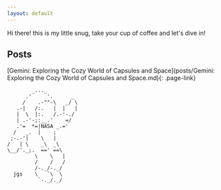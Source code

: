 ```yaml
---
layout: default
---
```

<!-- ![Pixels](assets/splash.png){:.full.pixels} -->


Hi there! this is my little snug, take your cup of coffee and let's dive in!

## Posts

[Gemini: Exploring the Cozy World of Capsules and Space](posts/Gemini: Exploring the Cozy World of Capsules and Space.md){: .page-link}

```
        _..._
      .'     '.      _
     /    .-""-\   _/ \
   .-|   /:.   |  |   |
   |  \  |:.   /.-'-./
   | .-'-;:__.'    =/
   .'=  *=|NASA _.='
  /   _.  |    ;
 ;-.-'|    \   |
/   | \    _\  _\
\__/'._;.  ==' ==\
         \    \   |
         /    /   /
         /-._/-._/
  jgs    \   `\  \
          `-._/._/
```